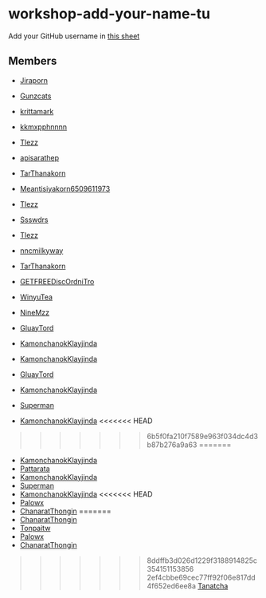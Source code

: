 # workshop-add-your-name-tu

Add your GitHub username in [this sheet](https://docs.google.com/spreadsheets/d/1iTezACN2ka--zkFGySf-LzqwAlJjcsjDpvpHEkKJ8dg/edit#gid=0)

## Members
- [Jiraporn](https://github.com/Jiraporn-Jaiyasuk)
- [Gunzcats](https://github.com/Gunzcats)
- [krittamark](https://github.com/krittamark)
- [kkmxpphnnnn](https://github.com/kkmxpphnnnn)
- [Tlezz](https://github.com/Tlezz)
- [apisarathep](https://github.com/apisarathep)
- [TarThanakorn](https://github.com/TarThanakorn)
- [Meantisiyakorn6509611973](https://github.com/Meantisiyakorn6509611973)
- [Tlezz](https://github.com/Tlezz)
- [Ssswdrs](https://www.google.co.th/)
- [Tlezz](https://github.com/Tlezz)
- [nncmilkyway](https://github.com/nncmilkyway)

- [TarThanakorn](https://github.com/TarThanakorn)
- [GETFREEDiscOrdniTro](https://github.com/KittichotMonton)
- [WinyuTea](https://github.com/WinyuTea)
- [NineMzz](https://github.com/NineMzz)
- [GluayTord](https://github.com/GluayTord)
- [KamonchanokKlayjinda](https://github.com/KamonchanokKlayjinda)
- [KamonchanokKlayjinda](https://github.com/KamonchanokKlayjinda)
- [GluayTord](https://github.com/GluayTord)
- [KamonchanokKlayjinda](https://github.com/KamonchanokKlayjinda)
- [Superman](https://github.com/Meenable)
- [KamonchanokKlayjinda](https://github.com/KamonchanokKlayjinda)
<<<<<<< HEAD

>>>>>>> 6b5f0fa210f7589e963f034dc4d3b87b276a9a63
=======
- [KamonchanokKlayjinda](https://github.com/KamonchanokKlayjinda)
- [Pattarata](https://github.com/PattarataThanaakkarasophon6509611940)
- [KamonchanokKlayjinda](https://github.com/KamonchanokKlayjinda)
- [Superman](https://github.com/Meenable)
- [KamonchanokKlayjinda](https://github.com/KamonchanokKlayjinda)
<<<<<<< HEAD
- [Palowx](https://github.com/Palowx)
- [ChanaratThongin](https://github.com/ChanaratThongin)
=======
- [ChanaratThongin](https://github.com/ChanaratThongin)
- [Tonpaitw](https://github.com/Tonpaitw)
- [Palowx](https://github.com/Palowx)
- [ChanaratThongin](https://github.com/ChanaratThongin)
>>>>>>> 8ddffb3d026d1229f3188914825c354151153856
>>>>>>> 2ef4cbbe69cec77ff92f06e817dd4f652ed6ee8a
[Tanatcha](https://github.com/Tanatcha1304)